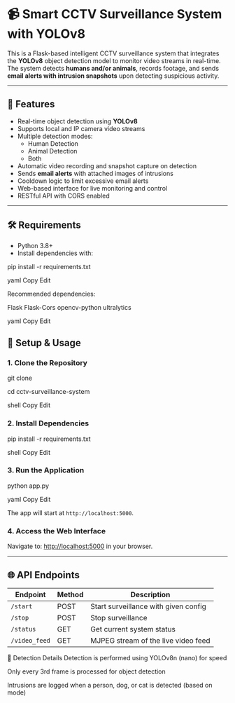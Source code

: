 # 📹 Smart CCTV Surveillance System with YOLOv8

This is a Flask-based intelligent CCTV surveillance system that integrates the **YOLOv8** object detection model to monitor video streams in real-time. The system detects **humans and/or animals**, records footage, and sends **email alerts with intrusion snapshots** upon detecting suspicious activity.

---

## 🚀 Features

- Real-time object detection using **YOLOv8**
- Supports local and IP camera video streams
- Multiple detection modes:
  - Human Detection
  - Animal Detection
  - Both
- Automatic video recording and snapshot capture on detection
- Sends **email alerts** with attached images of intrusions
- Cooldown logic to limit excessive email alerts
- Web-based interface for live monitoring and control
- RESTful API with CORS enabled

---

## 🛠️ Requirements

- Python 3.8+
- Install dependencies with:

pip install -r requirements.txt

yaml
Copy
Edit

Recommended dependencies:

Flask
Flask-Cors
opencv-python
ultralytics

yaml
Copy
Edit



## 🔧 Setup & Usage

### 1. Clone the Repository

git clone 

cd cctv-surveillance-system

shell
Copy
Edit

### 2. Install Dependencies

pip install -r requirements.txt

shell
Copy
Edit

### 3. Run the Application

python app.py

yaml
Copy
Edit

The app will start at `http://localhost:5000`.

### 4. Access the Web Interface

Navigate to: [http://localhost:5000](http://localhost:5000) in your browser.

---

## 🌐 API Endpoints

| Endpoint         | Method | Description                             |
|------------------|--------|-----------------------------------------|
| `/start`         | POST   | Start surveillance with given config     |
| `/stop`          | POST   | Stop surveillance                       |
| `/status`        | GET    | Get current system status               |
| `/video_feed`    | GET    | MJPEG stream of the live video feed     |


🧠 Detection Details
Detection is performed using YOLOv8n (nano) for speed

Only every 3rd frame is processed for object detection

Intrusions are logged when a person, dog, or cat is detected (based on mode)

